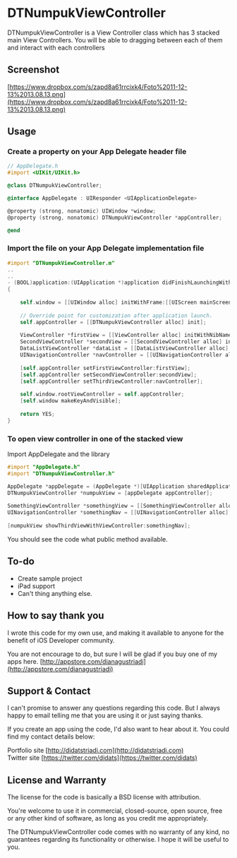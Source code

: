 # DTNumpukViewController

DTNumpukViewController is a View Controller class which has 3 stacked main View Controllers. You will be able to dragging between each of them and interact with each controllers

## Screenshot
[https://www.dropbox.com/s/zapd8a61rrcixk4/Foto%2011-12-13%2013.08.13.png](https://www.dropbox.com/s/zapd8a61rrcixk4/Foto%2011-12-13%2013.08.13.png)  

## Usage

### Create a property on your App Delegate header file

```objective-c
// AppDelegate.h
#import <UIKit/UIKit.h>

@class DTNumpukViewController;

@interface AppDelegate : UIResponder <UIApplicationDelegate>

@property (strong, nonatomic) UIWindow *window;
@property (strong, nonatomic) DTNumpukViewController *appController;

@end
```
### Import the file on your App Delegate implementation file

```objective-c
#import "DTNumpukViewController.m"
..
..
- (BOOL)application:(UIApplication *)application didFinishLaunchingWithOptions:(NSDictionary *)launchOptions
{
    
    self.window = [[UIWindow alloc] initWithFrame:[[UIScreen mainScreen] bounds]];
    
    // Override point for customization after application launch.
    self.appController = [[DTNumpukViewController alloc] init];
    
    ViewController *firstView = [[ViewController alloc] initWithNibName:@"ViewController" bundle:nil];
    SecondViewController *secondView = [[SecondViewController alloc] initWithNibName:@"SecondViewController" bundle:nil];
    DataListViewController *dataList = [[DataListViewController alloc] initWithNibName:@"DataListViewController" bundle:nil];
    UINavigationController *navController = [[UINavigationController alloc] initWithRootViewController:dataList];
    
    [self.appController setFirstViewController:firstView];
    [self.appController setSecondViewController:secondView];
    [self.appController setThirdViewController:navController];
    
    self.window.rootViewController = self.appController;
    [self.window makeKeyAndVisible];
    
    return YES;
}
```

### To open view controller in one of the stacked view

Import AppDelegate and the library

```objective-c
#import "AppDelegate.h"
#import "DTNumpukViewController.h"
```

```objective-c
AppDelegate *appDelegate = (AppDelegate *)[UIApplication sharedApplication].delegate;
DTNumpukViewController *numpukView = [appDelegate appController];
    
SomethingViewController *somethingView = [[SomethingViewController alloc] initWithNibName:@"SomethingViewController" bundle:nil];
UINavigationController *somethingNav = [[UINavigationController alloc] initWithRootViewController:somethingView];
    
[numpukView showThirdViewWithViewController:somethingNav];
```

You should see the code what public method available.

## To-do

* Create sample project
* iPad support
* Can't thing anything else.


## How to say thank you

I wrote this code for my own use, and making it available to anyone for the benefit of iOS Developer community. 

You are not encourage to do, but sure I will be glad if you buy one of my apps here. [http://appstore.com/dianagustriadi](http://appstore.com/dianagustriadi)

## Support & Contact

I can't promise to answer any questions regarding this code. But I always happy to email telling me that you are using it or just saying thanks.

If you create an app using the code, I'd also want to hear about it. You could find my contact details below:

Portfolio site [http://didatstriadi.com](http://didatstriadi.com)  
Twitter site [https://twitter.com/didats](https://twitter.com/didats)

## License and Warranty

The license for the code is basically a BSD license with attribution.

You're welcome to use it in commercial, closed-source, open source, free or any other kind of software, as long as you credit me appropriately.

The DTNumpukViewController code comes with no warranty of any kind, no guarantees regarding its functionality or otherwise. I hope it will be useful to you.
